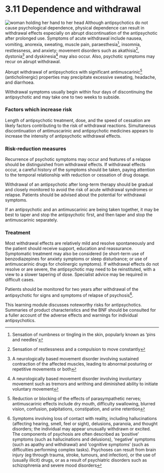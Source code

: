 3.11 Dependence and withdrawal
==============================

![woman holding her hand to her head]([!--$ssWeblayoutUrl('groups/comms-ic/documents/websiteresources/con146658.jpg')--]) Although antipsychotics do not cause psychological dependence, physical dependence can result in withdrawal effects especially on abrupt discontinuation of the antipsychotic after prolonged use. Symptoms of acute withdrawal include nausea, vomiting, anorexia, sweating, muscle pain, paraesthesia[^1], insomnia, restlessness, and anxiety; movement disorders such as akathisia[^2], dystonia[^3] and dyskinesia[^4] may also occur. Also, psychotic symptoms may recur on abrupt withdrawal.

 Abrupt withdrawal of antipsychotics with significant antimuscarinic[^5] (anticholinergic) properties may precipitate excessive sweating, headache, and diarrhoea.

 Withdrawal symptoms usually begin within four days of discontinuing the antipsychotic and may take one to two weeks to subside.

 ### Factors which increase risk

 Length of antipsychotic treatment, dose, and the speed of cessation are likely factors contributing to the risk of withdrawal reactions. Simultaneous discontinuation of antimuscarinic and antipsychotic medicines appears to increase the intensity of antipsychotic withdrawal effects.

 ### Risk-reduction measures

 Recurrence of psychotic symptoms may occur and features of a relapse should be distinguished from withdrawal effects. If withdrawal effects occur, a careful history of the symptoms should be taken, paying attention to the temporal relationship with reduction or cessation of drug dosage.

 Withdrawal of an antipsychotic after long-term therapy should be gradual and closely monitored to avoid the risk of acute withdrawal syndromes or relapse. Patients should be advised about the potential for withdrawal symptoms.

 If an antipsychotic and an antimuscarinic are being taken together, it may be best to taper and stop the antipsychotic first, and then taper and stop the antimuscarinic separately.

 ### Treatment

 Most withdrawal effects are relatively mild and resolve spontaneously and the patient should receive support, education and reassurance. Symptomatic treatment may also be considered (ie short-term use of benzodiazepines for anxiety symptoms or sleep disturbance; or use of antimuscarinic drugs for cholinergic symptoms). If withdrawal effects do not resolve or are severe, the antipsychotic may need to be reinstituted, with a view to a slower tapering of dose. Specialist advice may be required in difficult cases.

 Patients should be monitored for two years after withdrawal of the antipsychotic for signs and symptoms of relapse of psychosis[^6].

   
  This learning module discusses noteworthy risks for antipsychotics. Summaries of product characteristics and the BNF should be consulted for a fuller account of the adverse effects and warnings for individual antipsychotics.

 

[^1]: Sensation of numbness or tingling in the skin, popularly known as ‘pins and needles’


[^2]: Sensation of restlessness and a compulsion to move constantly


[^3]: A neurologically based movement disorder involving sustained contraction of the affected muscles, leading to abnormal posturing or repetitive movements or both


[^4]: A neurologically based movement disorder involving involuntary movement such as tremors and writhing and diminished ability to initiate voluntary movement


[^5]: Reduction or blocking of the effects of parasympathetic nerves; antimuscarinic effects include dry mouth, difficulty swallowing, blurred vision, confusion, palpitations, constipation, and urine retention


[^6]: Symptoms involving loss of contact with reality, including hallucinations (affecting hearing, smell, feel or sight), delusions, paranoia, and thought disorders; the individual may appear unusually withdrawn or excited. The components of psychosis are often described as ‘positive’ symptoms (such as hallucinations and delusions), ‘negative’ symptoms (such as apathy and withdrawal) and ‘cognitive symptoms’ (such as difficulties performing complex tasks). Psychoses can result from brain injury (eg through trauma, stroke, tumours, and infection), or the use of (usually illicit) drugs, or as a result of psychiatric disorders such as schizophrenia and severe mood disorders
